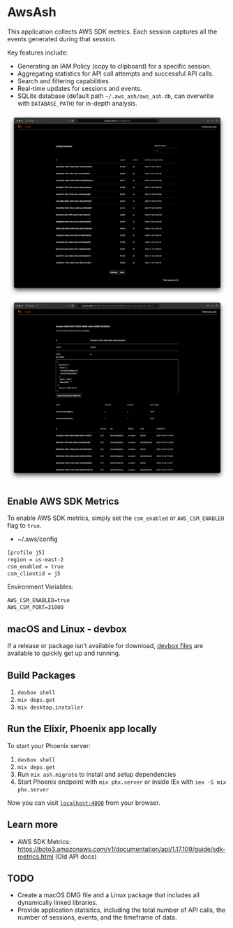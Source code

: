 # AwsAsh

This application collects AWS SDK metrics. Each session captures all the events generated during that session.

Key features include:

- Generating an IAM Policy (copy to clipboard) for a specific session.
- Aggregating statistics for API call attempts and successful API calls.
- Search and filtering capabilities.
- Real-time updates for sessions and events.
- SQLite database (default path `~/.aws_ash/aws_ash.db`, can overwrite with `DATABASE_PATH`) for in-depth analysis.

![AwsAsh Sessions](./aws-ash-sessions.png)
![AwsAsh Session Events](./aws-ash-session-events.png)

## Enable AWS SDK Metrics

To enable AWS SDK metrics, simply set the `csm_enabled` or `AWS_CSM_ENABLED` flag to `true`.

* ~/.aws/config
```
[profile j5]
region = us-east-2
csm_enabled = true
csm_clientid = j5
```

Environment Variables:
```
AWS_CSM_ENABLED=true
AWS_CSM_PORT=31000
```

## macOS and Linux - devbox

If a release or package isn’t available for download, [devbox files](https://www.jetify.com/devbox) are available to quickly get up and running.

## Build Packages

1. `devbox shell`
1. `mix deps.get`
1. `mix desktop.installer`

## Run the Elixir, Phoenix app locally

To start your Phoenix server:

1. `devbox shell`
1. `mix deps.get`
1. Run `mix ash.migrate` to install and setup dependencies
1. Start Phoenix endpoint with `mix phx.server` or inside IEx with `iex -S mix phx.server`

Now you can visit [`localhost:4000`](http://localhost:4000) from your browser.

## Learn more

- AWS SDK Metrics: https://boto3.amazonaws.com/v1/documentation/api/1.17.109/guide/sdk-metrics.html (Old API docs)

## TODO

- Create a macOS DMG file and a Linux package that includes all dynamically linked libraries.
- Provide application statistics, including the total number of API calls, the number of sessions, events, and the timeframe of data.
